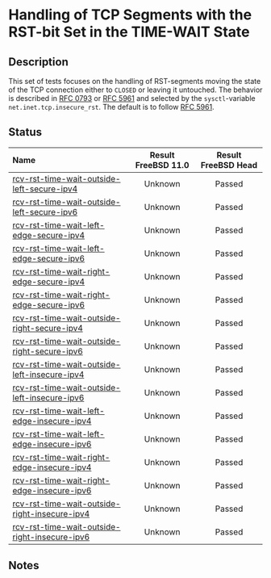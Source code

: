 # Handling of TCP Segments with the RST-bit Set in the TIME-WAIT State

## Description
This set of tests focuses on the handling of RST-segments moving the state of the TCP connection
either to `CLOSED` or leaving it untouched.
The behavior is described in [RFC 0793](https://tools.ietf.org/html/rfc0793) or
[RFC 5961](https://tools.ietf.org/html/rfc5961#section-3) and selected by the
`sysctl`-variable `net.inet.tcp.insecure_rst`.
The default is to follow [RFC 5961](https://tools.ietf.org/html/rfc5961#section-3).

## Status

| Name                                                                                                                                                                                                                              | Result FreeBSD 11.0 | Result FreeBSD Head |
|:----------------------------------------------------------------------------------------------------------------------------------------------------------------------------------------------------------------------------------|:-------------------:|:-------------------:|
|[rcv-rst-time-wait-outside-left-secure-ipv4](rcv-rst-time-wait-outside-left-secure-ipv4.pkt "Ensure that the reception of a TCP RST with SEG.SEQ=RCV.NXT-1 in the TIME-WAIT state does not affect the TCP connection")             | Unknown             | Passed              |
|[rcv-rst-time-wait-outside-left-secure-ipv6](rcv-rst-time-wait-outside-left-secure-ipv6.pkt "Ensure that the reception of a TCP RST with SEG.SEQ=RCV.NXT-1 in the TIME-WAIT state does not affect the TCP connection")             | Unknown             | Passed              |
|[rcv-rst-time-wait-left-edge-secure-ipv4](rcv-rst-time-wait-left-edge-secure-ipv4.pkt "Ensure that the reception of a TCP RST with SEG.SEQ=RCV.NXT in the TIME-WAIT state does not affect the TCP connection")                     | Unknown             | Passed              |
|[rcv-rst-time-wait-left-edge-secure-ipv6](rcv-rst-time-wait-left-edge-secure-ipv6.pkt "Ensure that the reception of a TCP RST with SEG.SEQ=RCV.NXT in the TIME-WAIT state does not affect the TCP connection")                     | Unknown             | Passed              |
|[rcv-rst-time-wait-right-edge-secure-ipv4](rcv-rst-time-wait-right-edge-secure-ipv4.pkt "Ensure that the reception of a TCP RST with SEG.SEQ=RCV.NXT+RCV.WND-1 in the TIME-WAIT state does not affect the TCP connection")         | Unknown             | Passed              |
|[rcv-rst-time-wait-right-edge-secure-ipv6](rcv-rst-time-wait-right-edge-secure-ipv6.pkt "Ensure that the reception of a TCP RST with SEG.SEQ=RCV.NXT+RCV.WND-1 in the TIME-WAIT state does not affect the TCP connection")         | Unknown             | Passed              |
|[rcv-rst-time-wait-outside-right-secure-ipv4](rcv-rst-time-wait-outside-right-secure-ipv4.pkt "Ensure that the reception of a TCP RST with SEG.SEQ=RCV.NXT+RCV.WND in the TIME-WAIT state does not affect the TCP connection")     | Unknown             | Passed              |
|[rcv-rst-time-wait-outside-right-secure-ipv6](rcv-rst-time-wait-outside-right-secure-ipv6.pkt "Ensure that the reception of a TCP RST with SEG.SEQ=RCV.NXT+RCV.WND in the TIME-WAIT state does not affect the TCP connection")     | Unknown             | Passed              |
|[rcv-rst-time-wait-outside-left-insecure-ipv4](rcv-rst-time-wait-outside-left-insecure-ipv4.pkt "Ensure that the reception of a TCP RST with SEG.SEQ=RCV.NXT-1 in the TIME-WAIT state does not affect the TCP connection")         | Unknown             | Passed              |
|[rcv-rst-time-wait-outside-left-insecure-ipv6](rcv-rst-time-wait-outside-left-insecure-ipv6.pkt "Ensure that the reception of a TCP RST with SEG.SEQ=RCV.NXT-1 in the TIME-WAIT state does not affect the TCP connection")         | Unknown             | Passed              |
|[rcv-rst-time-wait-left-edge-insecure-ipv4](rcv-rst-time-wait-left-edge-insecure-ipv4.pkt "Ensure that the reception of a TCP RST with SEG.SEQ=RCV.NXT in the TIME-WAIT state does not affect the TCP connection")                 | Unknown             | Passed              |
|[rcv-rst-time-wait-left-edge-insecure-ipv6](rcv-rst-time-wait-left-edge-insecure-ipv6.pkt "Ensure that the reception of a TCP RST with SEG.SEQ=RCV.NXT in the TIME-WAIT state does not affect the TCP connection")                 | Unknown             | Passed              |
|[rcv-rst-time-wait-right-edge-insecure-ipv4](rcv-rst-time-wait-right-edge-insecure-ipv4.pkt "Ensure that the reception of a TCP RST with SEG.SEQ=RCV.NXT+RCV.WND-1 in the TIME-WAIT state does not affect the TCP connection")     | Unknown             | Passed              |
|[rcv-rst-time-wait-right-edge-insecure-ipv6](rcv-rst-time-wait-right-edge-insecure-ipv6.pkt "Ensure that the reception of a TCP RST with SEG.SEQ=RCV.NXT+RCV.WND-1 in the TIME-WAIT state does not affect the TCP connection")     | Unknown             | Passed              |
|[rcv-rst-time-wait-outside-right-insecure-ipv4](rcv-rst-time-wait-outside-right-insecure-ipv4.pkt "Ensure that the reception of a TCP RST with SEG.SEQ=RCV.NXT+RCV.WND in the TIME-WAIT state does not affect the TCP connection") | Unknown             | Passed              |
|[rcv-rst-time-wait-outside-right-insecure-ipv6](rcv-rst-time-wait-outside-right-insecure-ipv6.pkt "Ensure that the reception of a TCP RST with SEG.SEQ=RCV.NXT+RCV.WND in the TIME-WAIT state does not affect the TCP connection") | Unknown             | Passed              |

## Notes   
